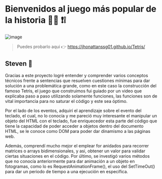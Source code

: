# Bienvenidos al juego más popular de la historia 👋👋 ❗❕

![image](https://user-images.githubusercontent.com/80645321/203322475-fdf11aeb-ad0e-41b4-b248-1087c25dd6a8.png)

>Puedes probarlo aqui 👉 https://jhonattanssg01.github.io/Tetris/

## Steven 👦

Gracias a este proyecto logré entender y comprender varios conceptos técnicos frente a sentencias que resuelven cuestiones mínimas para dar solución a una problemática grande,
como en este caso la construcción del famoso Tetris, el juego que construimos fui guiado por un video que explicaba paso a paso utilizando solamente funciones, las
funciones son de vital importancia para no saturar el código y este sea óptimo.

Por el lado de los eventos, adquirí el aprendizaje sobre el evento del teclado, el cual, no lo conocía y me pareció muy interesante el manipular un objeto del HTML con el teclado, fue enriquecedor esta parte del código que tiene la capacidad de poder acceder a objetos dentro del documento HTML, se le conoce como DOM para poder dar dinamismo a las páginas web.

Además, comprendí mucho mejor el emplear for anidados para recorrer matrices o arrays bidimensionales, y asi,  obtener un valor para validar ciertas situaciones en el código. 
Por último, se investigó varios métodos que no conocía anteriormente para dar animación a un objeto en fotogramas, como lo es RequestAnimationFrame(), el uso del SetTimeOut()
para dar un periodo de tiempo a una ejecución en específica.
